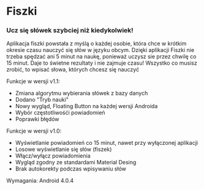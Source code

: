 <h1>Fiszki</h1>
<h3>Ucz się słówek szybciej niż kiedykolwiek!</h3>
<p>Aplikacja fiszki powstała z myślą o każdej osobie, która chce w krótkim okresie czasu nauczyć się słów w języku obcym.
Dzięki aplikacji Fiszki nie trzeba spędzać ani 5 minut na naukę, ponieważ uczysz sie przez chwilę co 15 minut.
Daje to świetne rezultaty i nie zajmuje czasu! 
Wszystko co musisz zrobić, to wpisać słowa, których chcesz się nauczyć</p>

Funkcje w wersji v1.1:
<ul><li>Zmiana algorytmu wybierania słówek z bazy danych</li>
<li>Dodano "Tryb nauki"</li>
<li>Nowy wygląd, Floating Button na każdej wersji Androida</li>
<li>Wybór częstotliwośći powiadomień</li>
<li>Poprawki błędów</li>
</ul>

Funkcje w wersji v1.0:
<ul><li>Wyświetlanie powiadomień co 15 minut, nawet przy wyłączonej aplikacji</li>
<li>Losowe wyświetlanie się słów (fiszek)</li>
<li>Włącz/wyłącz powiadomienia</li>
<li>Wygląd zgodny ze standardami Material Desing</li>
<li>Brak autokorekty podczas wpisywaniu słów</li></ul>

Wymagania: Android 4.0.4